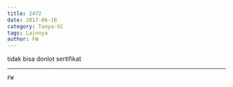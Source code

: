```yaml
---
title: 2472
date: 2017-06-16
category: Tanya-SC
tags: Lainnya
author: FW
---
```


tidak bisa donlot sertifikat

---



`FW`
